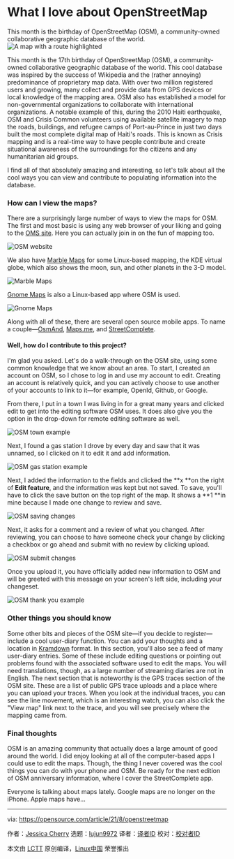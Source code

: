 [#]: subject: "What I love about OpenStreetMap"
[#]: via: "https://opensource.com/article/21/8/openstreetmap"
[#]: author: "Jessica Cherry https://opensource.com/users/cherrybomb"
[#]: collector: "lujun9972"
[#]: translator: " "
[#]: reviewer: " "
[#]: publisher: " "
[#]: url: " "

What I love about OpenStreetMap
======
This month is the birthday of OpenStreetMap (OSM), a community-owned
collaborative geographic database of the world.
![A map with a route highlighted][1]

This month is the 17th birthday of OpenStreetMap (OSM), a community-owned collaborative geographic database of the world. This cool database was inspired by the success of Wikipedia and the (rather annoying) predominance of proprietary map data. With over two million registered users and growing, many collect and provide data from GPS devices or local knowledge of the mapping area. OSM also has established a model for non-governmental organizations to collaborate with international organizations. A notable example of this, during the 2010 Haiti earthquake, OSM and Crisis Common volunteers using available satellite imagery to map the roads, buildings, and refugee camps of Port-au-Prince in just two days built the most complete digital map of Haiti's roads. This is known as Crisis mapping and is a real-time way to have people contribute and create situational awareness of the surroundings for the citizens and any humanitarian aid groups.

I find all of that absolutely amazing and interesting, so let's talk about all the cool ways you can view and contribute to populating information into the database. 

### How can I view the maps?

There are a surprisingly large number of ways to view the maps for OSM. The first and most basic is using any web browser of your liking and going to the [OMS site][2]. Here you can actually join in on the fun of mapping too. 

![OSM website][3]

We also have [Marble Maps][4] for some Linux-based mapping, the KDE virtual globe, which also shows the moon, sun, and other planets in the 3-D model.

![Marble Maps][5]

[Gnome Maps][6] is also a Linux-based app where OSM is used.

![Gnome Maps][7]

Along with all of these, there are several open source mobile apps. To name a couple—[OsmAnd][8], [Maps.me][9], and [StreetComplete][10]. 

#### Well, how do I contribute to this project?

I'm glad you asked. Let's do a walk-through on the OSM site, using some common knowledge that we know about an area. To start, I created an account on OSM, so I chose to log in and use my account to edit. Creating an account is relatively quick, and you can actively choose to use another of your accounts to link to it—for example, OpenId, Github, or Google. 

From there, I put in a town I was living in for a great many years and clicked edit to get into the editing software OSM uses. It does also give you the option in the drop-down for remote editing software as well.  

![OSM town example][11]

Next, I found a gas station I drove by every day and saw that it was unnamed, so I clicked on it to edit it and add information.

![OSM gas station example][12]

Next, I added the information to the fields and clicked the **x **on the right of **Edit feature**, and the information was kept but not saved. To save, you'll have to click the save button on the top right of the map. It shows a **1 **in mine because I made one change to review and save.

![OSM saving changes][13]

Next, it asks for a comment and a review of what you changed. After reviewing, you can choose to have someone check your change by clicking a checkbox or go ahead and submit with no review by clicking upload.

![OSM submit changes][14]

Once you upload it, you have officially added new information to OSM and will be greeted with this message on your screen's left side, including your changeset.

![OSM thank you example][15]

### Other things you should know

Some other bits and pieces of the OSM site—if you decide to register—include a cool user-diary function. You can add your thoughts and a location in [Kramdown][16] format. In this section, you'll also see a feed of many user-diary entries. Some of these include editing questions or pointing out problems found with the associated software used to edit the maps. You will need translations, though, as a large number of streaming diaries are not in English. The next section that is noteworthy is the GPS traces section of the OSM site. These are a list of public GPS trace uploads and a place where you can upload your traces. When you look at the individual traces, you can see the line movement, which is an interesting watch, you can also click the "View map" link next to the trace, and you will see precisely where the mapping came from.

### Final thoughts

OSM is an amazing community that actually does a large amount of good around the world. I did enjoy looking at all of the computer-based apps I could use to edit the maps. Though, the thing I never covered was the cool things you can do with your phone and OSM. Be ready for the next edition of OSM anniversary information, where I cover the StreetComplete app.

Everyone is talking about maps lately. Google maps are no longer on the iPhone. Apple maps have...

--------------------------------------------------------------------------------

via: https://opensource.com/article/21/8/openstreetmap

作者：[Jessica Cherry][a]
选题：[lujun9972][b]
译者：[译者ID](https://github.com/译者ID)
校对：[校对者ID](https://github.com/校对者ID)

本文由 [LCTT](https://github.com/LCTT/TranslateProject) 原创编译，[Linux中国](https://linux.cn/) 荣誉推出

[a]: https://opensource.com/users/cherrybomb
[b]: https://github.com/lujun9972
[1]: https://opensource.com/sites/default/files/styles/image-full-size/public/lead-images/map_route_location_gps_path.png?itok=RwtS4DsU (A map with a route highlighted)
[2]: https://www.openstreetmap.org/#map=5/38.007/-95.844
[3]: https://opensource.com/sites/default/files/uploads/open-street-map-site.png (OSM website)
[4]: https://marble.kde.org/
[5]: https://opensource.com/sites/default/files/uploads/marble-maps.png (Marble Maps)
[6]: https://wiki.gnome.org/Apps/Maps
[7]: https://opensource.com/sites/default/files/uploads/gnome-maps.png (Gnome Maps)
[8]: https://osmand.net/
[9]: https://maps.me/
[10]: https://wiki.openstreetmap.org/wiki/StreetComplete
[11]: https://opensource.com/sites/default/files/uploads/example-1_open-st-maps.png (OSM town example)
[12]: https://opensource.com/sites/default/files/uploads/example-2_open-st-maps.png (OSM gas station example)
[13]: https://opensource.com/sites/default/files/uploads/example-3_open-st-maps.png (OSM saving changes)
[14]: https://opensource.com/sites/default/files/uploads/example-4_open-st-maps.png (OSM submit changes)
[15]: https://opensource.com/sites/default/files/uploads/example-5_open-st-maps.png (OSM thank you example)
[16]: https://kramdown.gettalong.org/
